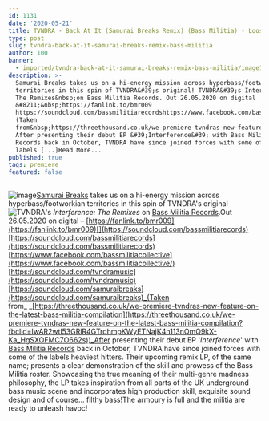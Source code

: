 ```yaml
---
id: 1131
date: '2020-05-21'
title: TVNDRA - Back At It (Samurai Breaks Remix) (Bass Militia) - Loose Lips
type: post
slug: tvndra-back-at-it-samurai-breaks-remix-bass-militia
author: 100
banner:
  - imported/tvndra-back-at-it-samurai-breaks-remix-bass-militia/image1131.jpeg
description: >-
  Samurai Breaks takes us on a hi-energy mission across hyperbass/footworkian
  territories in this spin of TVNDRA&#39;s original! TVNDRA&#39;s Interference:
  The Remixes&nbsp;on Bass Militia Records. Out 26.05.2020 on digital
  &#8211;&nbsp;https://fanlink.to/bmr009
  https://soundcloud.com/bassmilitiarecordshttps://www.facebook.com/bassmilitiacollectivehttps://soundcloud.com/tvndramusichttps://soundcloud.com/samuraibreaks
  (Taken
  from&nbsp;https://threethousand.co.uk/we-premiere-tvndras-new-feature-on-the-latest-bass-militia-compilation)
  After presenting their debut EP &#39;Interference&#39; with Bass Militia
  Records back in October, TVNDRA have since joined forces with some of the
  labels [...]Read More...
published: true
tags: premiere
featured: false
---
```

![image](../imported/tvndra-back-at-it-samurai-breaks-remix-bass-militia/image1131.jpeg)[Samurai Breaks](https://www.facebook.com/SamuraiBreaks/) takes us on a hi-energy mission across hyperbass/footworkian territories in this spin of TVNDRA's original![TVNDRA](https://traxx24.com/interviews/our-interview-with-tvndra/)'s _Interference: The Remixes_ on [Bass Militia Records](http://www.bassmilitia.com/).Out 26.05.2020 on digital – [https://fanlink.to/bmr009](https://fanlink.to/bmr009)[](https://soundcloud.com/bassmilitiarecords)[https://soundcloud.com/bassmilitiarecords](https://soundcloud.com/bassmilitiarecords)  
[https://www.facebook.com/bassmilitiacollective](https://www.facebook.com/bassmilitiacollective/)  
[](https://soundcloud.com/tvndramusic)[https://soundcloud.com/tvndramusic](https://soundcloud.com/tvndramusic)  
[](https://soundcloud.com/samuraibreaks)[https://soundcloud.com/samuraibreaks](https://soundcloud.com/samuraibreaks)_(Taken from_ _[https://threethousand.co.uk/we-premiere-tvndras-new-feature-on-the-latest-bass-militia-compilation](https://threethousand.co.uk/we-premiere-tvndras-new-feature-on-the-latest-bass-militia-compilation?fbclid=IwAR2wtl53GRlR4GTrdhmpKWyETNajK4h113nOmQ9kX-Ka_HgSXOFMC7O662s))_After presenting their debut EP '_Interference_' with [Bass Militia Records](https://www.facebook.com/bassmilitiacollective) back in October, TVNDRA have since joined forces with some of the labels heaviest hitters. Their upcoming remix LP, of the same name; presents a clear demonstration of the skill and prowess of the Bass Militia roster. Showcasing the true meaning of their multi-genre madness philosophy, the LP takes inspiration from all parts of the UK underground bass music scene and incorporates high production skill, exquisite sound design and of course… filthy bass!The armoury is full and the militia are ready to unleash havoc!